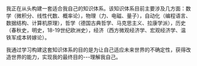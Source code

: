 我正在从头构建一套适合我自己的知识体系。该知识体系目前主要涉及几方面：数学（微积分、线性代数、概率论），物理（力、电磁、量子），自动化（编程语言、数据结构、计算机原理），哲学（德国古典哲学、马克思主义、拉康学派），历史（春秋史，明史，18-19世纪欧洲史），经济（西方微观经济学、宏观经济学、温铁军成本转嫁论）。

我通过学习构建这套知识体系的目的是为让自己适应未来世界的不确定性，获得改造世界的能力，实现我的最终目的---理解我自己。



<!---
wbselbf/wbselbf is a ✨ special ✨ repository because its `README.md` (this file) appears on your GitHub profile.
You can click the Preview link to take a look at your changes.
--->
